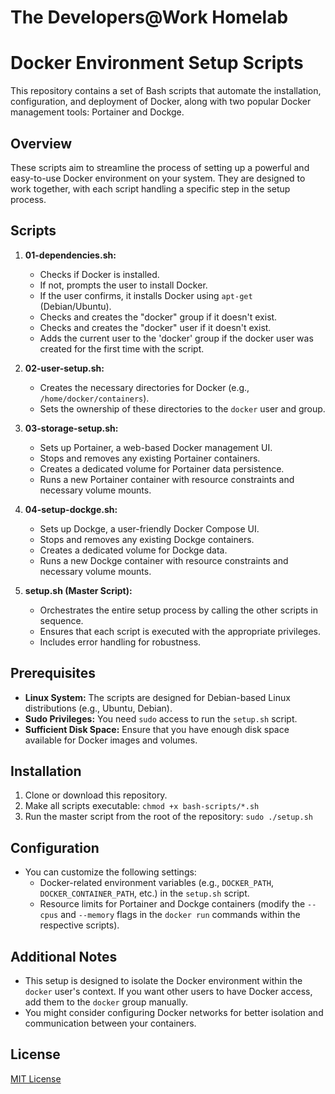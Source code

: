 # The Developers@Work Homelab

# Docker Environment Setup Scripts

This repository contains a set of Bash scripts that automate the installation, configuration, and deployment of Docker, along with two popular Docker management tools: Portainer and Dockge.

## Overview

These scripts aim to streamline the process of setting up a powerful and easy-to-use Docker environment on your system. They are designed to work together, with each script handling a specific step in the setup process.

## Scripts

1. **01-dependencies.sh:**
    - Checks if Docker is installed.
    - If not, prompts the user to install Docker.
    - If the user confirms, it installs Docker using `apt-get` (Debian/Ubuntu).
    - Checks and creates the "docker" group if it doesn't exist.
    - Checks and creates the "docker" user if it doesn't exist.
    - Adds the current user to the 'docker' group if the docker user was created for the first time with the script.

2. **02-user-setup.sh:**
    - Creates the necessary directories for Docker (e.g., `/home/docker/containers`).
    - Sets the ownership of these directories to the `docker` user and group.

3. **03-storage-setup.sh:**
    - Sets up Portainer, a web-based Docker management UI.
    - Stops and removes any existing Portainer containers.
    - Creates a dedicated volume for Portainer data persistence.
    - Runs a new Portainer container with resource constraints and necessary volume mounts.

4. **04-setup-dockge.sh:**
    - Sets up Dockge, a user-friendly Docker Compose UI.
    - Stops and removes any existing Dockge containers.
    - Creates a dedicated volume for Dockge data.
    - Runs a new Dockge container with resource constraints and necessary volume mounts.

5. **setup.sh (Master Script):**
    - Orchestrates the entire setup process by calling the other scripts in sequence.
    - Ensures that each script is executed with the appropriate privileges.
    - Includes error handling for robustness.

## Prerequisites

* **Linux System:** The scripts are designed for Debian-based Linux distributions (e.g., Ubuntu, Debian).
* **Sudo Privileges:** You need `sudo` access to run the `setup.sh` script.
* **Sufficient Disk Space:** Ensure that you have enough disk space available for Docker images and volumes.

## Installation

1. Clone or download this repository.
2. Make all scripts executable: `chmod +x bash-scripts/*.sh`
3. Run the master script from the root of the repository: `sudo ./setup.sh`

## Configuration

* You can customize the following settings:
    - Docker-related environment variables (e.g., `DOCKER_PATH`, `DOCKER_CONTAINER_PATH`, etc.) in the `setup.sh` script.
    - Resource limits for Portainer and Dockge containers (modify the `--cpus` and `--memory` flags in the `docker run` commands within the respective scripts).

## Additional Notes

* This setup is designed to isolate the Docker environment within the `docker` user's context. If you want other users to have Docker access, add them to the `docker` group manually. 
* You might consider configuring Docker networks for better isolation and communication between your containers.

## License

[MIT License](LICENSE) 
